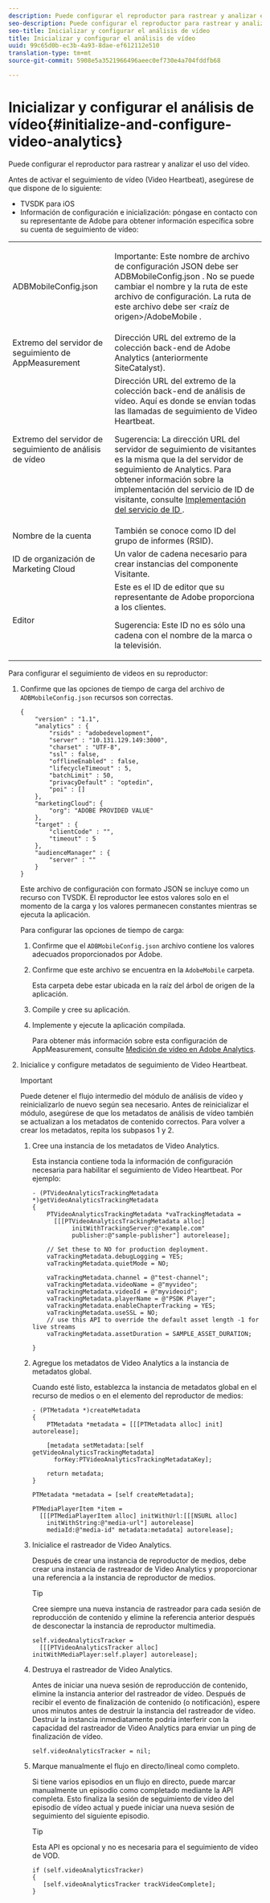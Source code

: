 ```yaml
---
description: Puede configurar el reproductor para rastrear y analizar el uso del vídeo.
seo-description: Puede configurar el reproductor para rastrear y analizar el uso del vídeo.
seo-title: Inicializar y configurar el análisis de vídeo
title: Inicializar y configurar el análisis de vídeo
uuid: 99c65d0b-ec3b-4a93-8dae-ef612112e510
translation-type: tm+mt
source-git-commit: 5908e5a3521966496aeec0ef730e4a704fddfb68

---
```



# Inicializar y configurar el análisis de vídeo{#initialize-and-configure-video-analytics}

Puede configurar el reproductor para rastrear y analizar el uso del vídeo.

Antes de activar el seguimiento de vídeo (Video Heartbeat), asegúrese de que dispone de lo siguiente:

* TVSDK para iOS
* Información de configuración e inicialización: póngase en contacto con su representante de Adobe para obtener información específica sobre su cuenta de seguimiento de vídeo:

<table id="table_3565328ABBEE4605A92EAE1ADE5D6F84"> 
 <tbody> 
  <tr> 
   <td colname="col1"> <span class="filepath"> ADBMobileConfig.json </span> </td> 
   <td colname="col2"> <p>Importante:  Este nombre de archivo de configuración JSON debe ser <span class="codeph"> ADBMobileConfig.json </span>. No se puede cambiar el nombre y la ruta de este archivo de configuración. La ruta de este archivo debe ser <span class="codeph"> &lt;raíz de origen&gt;/AdobeMobile </span>. </p> </td> 
  </tr> 
  <tr> 
   <td colname="col1"> <span class="codeph"> Extremo del servidor de seguimiento de AppMeasurement </span> </td> 
   <td colname="col2"> Dirección URL del extremo de la colección back-end de Adobe Analytics (anteriormente SiteCatalyst). </td> 
  </tr> 
  <tr> 
   <td colname="col1"> Extremo del servidor de seguimiento de análisis de vídeo </td> 
   <td colname="col2"> Dirección URL del extremo de la colección back-end de análisis de vídeo. Aquí es donde se envían todas las llamadas de seguimiento de Video Heartbeat. <p>Sugerencia:  La dirección URL del servidor de seguimiento de visitantes es la misma que la del servidor de seguimiento de Analytics. Para obtener información sobre la implementación del servicio de ID de visitante, consulte <a href="https://marketing.adobe.com/resources/help/en_US/mcvid/mcvid-setup-target.html" format="html" scope="external"> Implementación del servicio de ID </a>. </p> </td> 
  </tr> 
  <tr> 
   <td colname="col1"> Nombre de la cuenta </td> 
   <td colname="col2"> También se conoce como ID del grupo de informes (RSID). </td> 
  </tr> 
  <tr> 
   <td colname="col1"> ID de organización de Marketing Cloud </td> 
   <td colname="col2"> Un valor de cadena necesario para crear instancias del componente Visitante. </td> 
  </tr> 
  <tr> 
   <td colname="col1"> Editor </td> 
   <td colname="col2"> Este es el ID de editor que su representante de Adobe proporciona a los clientes. <p>Sugerencia:  Este ID no es sólo una cadena con el nombre de la marca o la televisión. </p> </td> 
  </tr> 
 </tbody> 
</table>

Para configurar el seguimiento de videos en su reproductor:

1. Confirme que las opciones de tiempo de carga del archivo de `ADBMobileConfig.json` recursos son correctas.

   ```
   { 
       "version" : "1.1", 
       "analytics" : { 
           "rsids" : "adobedevelopment", 
           "server" : "10.131.129.149:3000", 
           "charset" : "UTF-8", 
           "ssl" : false, 
           "offlineEnabled" : false, 
           "lifecycleTimeout" : 5, 
           "batchLimit" : 50, 
           "privacyDefault" : "optedin", 
           "poi" : [] 
       }, 
       "marketingCloud": { 
           "org": "ADOBE PROVIDED VALUE"  
       }, 
       "target" : { 
           "clientCode" : "", 
           "timeout" : 5 
       }, 
       "audienceManager" : { 
           "server" : "" 
       } 
   }
   ```

   Este archivo de configuración con formato JSON se incluye como un recurso con TVSDK. El reproductor lee estos valores solo en el momento de la carga y los valores permanecen constantes mientras se ejecuta la aplicación.

   Para configurar las opciones de tiempo de carga:

   1. Confirme que el `ADBMobileConfig.json` archivo contiene los valores adecuados proporcionados por Adobe.
   1. Confirme que este archivo se encuentra en la `AdobeMobile` carpeta.

      Esta carpeta debe estar ubicada en la raíz del árbol de origen de la aplicación.
   1. Compile y cree su aplicación.
   1. Implemente y ejecute la aplicación compilada.

      Para obtener más información sobre esta configuración de AppMeasurement, consulte [Medición de vídeo en Adobe Analytics](https://marketing.adobe.com/resources/help/en_US/sc/appmeasurement/video/).
1. Inicialice y configure metadatos de seguimiento de Video Heartbeat.

   >[!IMPORTANT]
   >
   >Puede detener el flujo intermedio del módulo de análisis de vídeo y reinicializarlo de nuevo según sea necesario. Antes de reinicializar el módulo, asegúrese de que los metadatos de análisis de vídeo también se actualizan a los metadatos de contenido correctos. Para volver a crear los metadatos, repita los subpasos 1 y 2.

   1. Cree una instancia de los metadatos de Video Analytics.

      Esta instancia contiene toda la información de configuración necesaria para habilitar el seguimiento de Video Heartbeat. Por ejemplo:

      ```
      - (PTVideoAnalyticsTrackingMetadata *)getVideoAnalyticsTrackingMetadata 
      { 
          PTVideoAnalyticsTrackingMetadata *vaTrackingMetadata =  
            [[[PTVideoAnalyticsTrackingMetadata alloc]  
                 initWithTrackingServer:@"example.com" 
                 publisher:@"sample-publisher"] autorelease]; 
      
          // Set these to NO for production deployment. 
          vaTrackingMetadata.debugLogging = YES;  
          vaTrackingMetadata.quietMode = NO; 
      
          vaTrackingMetadata.channel = @"test-channel"; 
          vaTrackingMetadata.videoName = @"myvideo"; 
          vaTrackingMetadata.videoId = @"myvideoid"; 
          vaTrackingMetadata.playerName = @"PSDK Player"; 
          vaTrackingMetadata.enableChapterTracking = YES; 
          vaTrackingMetadata.useSSL = NO; 
          // use this API to override the default asset length -1 for live streams 
          vaTrackingMetadata.assetDuration = SAMPLE_ASSET_DURATION; 
      
      }
      ```

   1. Agregue los metadatos de Video Analytics a la instancia de metadatos global.

      Cuando esté listo, establezca la instancia de metadatos global en el recurso de medios o en el elemento del reproductor de medios:

      ```
      - (PTMetadata *)createMetadata 
      { 
          PTMetadata *metadata = [[[PTMetadata alloc] init] autorelease]; 
      
          [metadata setMetadata:[self getVideoAnalyticsTrackingMetadata]  
            forKey:PTVideoAnalyticsTrackingMetadataKey]; 
      
          return metadata; 
      } 
      
      PTMetadata *metadata = [self createMetadata]; 
      
      PTMediaPlayerItem *item =  
        [[[PTMediaPlayerItem alloc] initWithUrl:[[[NSURL alloc]  
          initWithString:@"media-url"] autorelease] 
          mediaId:@"media-id" metadata:metadata] autorelease];
      ```

   1. Inicialice el rastreador de Video Analytics.

      Después de crear una instancia de reproductor de medios, debe crear una instancia de rastreador de Video Analytics y proporcionar una referencia a la instancia de reproductor de medios.

      >[!TIP]
      >
      >Cree siempre una nueva instancia de rastreador para cada sesión de reproducción de contenido y elimine la referencia anterior después de desconectar la instancia de reproductor multimedia.

      ```
      self.videoAnalyticsTracker =  
        [[[PTVideoAnalyticsTracker alloc] initWithMediaPlayer:self.player] autorelease];
      ```

   1. Destruya el rastreador de Video Analytics.

      Antes de iniciar una nueva sesión de reproducción de contenido, elimine la instancia anterior del rastreador de vídeo. Después de recibir el evento de finalización de contenido (o notificación), espere unos minutos antes de destruir la instancia del rastreador de vídeo. Destruir la instancia inmediatamente podría interferir con la capacidad del rastreador de Video Analytics para enviar un ping de finalización de vídeo.

      ```
      self.videoAnalyticsTracker = nil;
      ```

   1. Marque manualmente el flujo en directo/lineal como completo.

      Si tiene varios episodios en un flujo en directo, puede marcar manualmente un episodio como completado mediante la API completa. Esto finaliza la sesión de seguimiento de vídeo del episodio de vídeo actual y puede iniciar una nueva sesión de seguimiento del siguiente episodio.

      >[!TIP]
      >
      >Esta API es opcional y no es necesaria para el seguimiento de vídeo de VOD.

      ```
      if (self.videoAnalyticsTracker) 
      { 
         [self.videoAnalyticsTracker trackVideoComplete];   
      }
      ```

